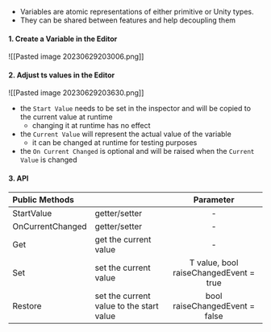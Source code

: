 
-  Variables are atomic representations of either primitive or Unity types. 
-  They can be shared between features and help decoupling them

#### 1. Create a Variable in the Editor

![[Pasted image 20230629203006.png]]

#### 2. Adjust ts values in the Editor

![[Pasted image 20230629203630.png]]

-  the ``Start Value`` needs to be set in the inspector and will be copied to the current value at runtime
	- changing it at runtime has no effect
-  the ``Current Value`` will represent the actual value of the variable
	- it can be changed at runtime for testing purposes
-  the ``On Current Changed`` is optional and will be raised when the ``Current Value`` is changed 

#### 3. API

| Public Methods |  | Parameter |
| :------- | :------ | :------: |
| StartValue | getter/setter | - |
| OnCurrentChanged | getter/setter | - |
| Get | get the current value | - |
| Set | set the current value | T value, bool raiseChangedEvent = true |
| Restore | set the current value to the start value | bool raiseChangedEvent = false |
